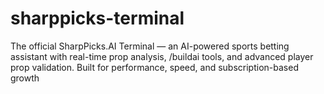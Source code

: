# sharppicks-terminal
The official SharpPicks.AI Terminal — an AI-powered sports betting assistant with real-time prop analysis, /buildai tools, and advanced player prop validation. Built for performance, speed, and subscription-based growth
